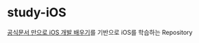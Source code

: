 # study-iOS

[공식문서 만으로 iOS 개발 배우기](https://www.sungdoo.dev/programming/start-ios-development-with-offical-docs/#%EC%9E%90%EC%A3%BC%20%EC%93%B0%EC%9D%B4%EB%8A%94%20%ED%8C%A8%ED%84%B4)를 기반으로 iOS를 학습하는 Repository
